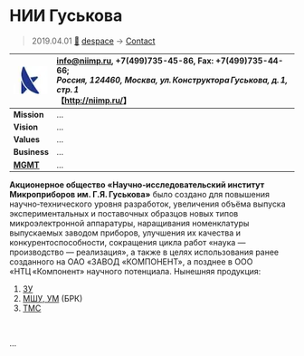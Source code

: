 # НИИ Гуськова
> 2019.04.01 [🚀](../../index/index.md) [despace](../index.md) → [Contact](../contact.md)

|[![](../f/contact/n/nii_guskova_logo1_thumb.webp)](../f/contact/n/nii_guskova_logo1.webp)|<info@niimp.ru>, +7(499)735-45-86, Fax: +7(499)735-44-66;<br> *Россия, 124460, Москва, ул. Конструктора Гуськова, д. 1, стр. 1*<br> 【<http://niimp.ru/>】|
|:--|:--|
|**Mission**|…|
|**Vision**|…|
|**Values**|…|
|**Business**|…|
|**[MGMT](../mgmt.md)**|…|

**Акционерное общество «Научно‑исследовательский институт Микроприборов им. Г.Я. Гуськова»** было создано для повышения научно‑технического уровня разработок, увеличения объёма выпуска экспериментальных и поставочных образцов новых типов микроэлектронной аппаратуры, наращивания номенклатуры выпускаемых заводом приборов, улучшения их качества и конкурентоспособности, сокращения цикла работ «наука — производство — реализация», а также в целях использования ранее созданного на ОАО «ЗАВОД «КОМПОНЕНТ», а позднее в ООО «НТЦ «Компонент» научного потенциала. Нынешняя продукция:

   1. [ЗУ](../ds.md)
   1. [МШУ, УМ](../comms.md) (БРК)
   1. [ТМС](../tms.md)


<p style="page-break-after:always"> </p>

…
